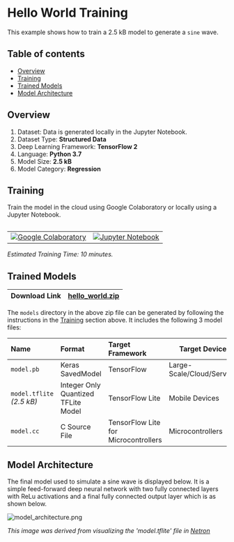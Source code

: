 # Hello World Training

This example shows how to train a 2.5 kB model to generate a `sine` wave.

## Table of contents

-   [Overview](#overview)
-   [Training](#training)
-   [Trained Models](#trained-models)
-   [Model Architecture](#model-architecture)

## Overview

1. Dataset: Data is generated locally in the Jupyter Notebook.
2. Dataset Type: **Structured Data**
3. Deep Learning Framework: **TensorFlow 2**
4. Language: **Python 3.7**
5. Model Size: **2.5 kB**
6. Model Category: **Regression**

## Training

Train the model in the cloud using Google Colaboratory or locally using a
Jupyter Notebook.

<table class="tfo-notebook-buttons" align="left">
  <td>
    <a target="_blank" href="https://colab.research.google.com/github/tensorflow/tensorflow/blob/master/tensorflow/lite/micro/examples/hello_world/train/train_hello_world_model.ipynb"><img src="https://www.tensorflow.org/images/colab_logo_32px.png" />Google Colaboratory</a>
  </td>
  <td>
    <a target="_blank" href="https://github.com/tensorflow/tensorflow/blob/master/tensorflow/lite/micro/examples/hello_world/train/train_hello_world_model.ipynb"><img src="https://www.tensorflow.org/images/GitHub-Mark-32px.png" />Jupyter Notebook</a>
  </td>
</table>

*Estimated Training Time: 10 minutes.*


## Trained Models

Download Link | [hello_world.zip](https://storage.googleapis.com/download.tensorflow.org/models/tflite/micro/hello_world_2020_12_28.zip)
------------- | ------------------------------------------------------------------------------------------------------------------------

The `models` directory in the above zip file can be generated by following the
instructions in the [Training](#training) section above. It
includes the following 3 model files:

| Name | Format | Target Framework | Target Device |
| :------------- |:-------------|:-------------|-----|
| `model.pb` | Keras SavedModel | TensorFlow | Large-Scale/Cloud/Servers   |
| `model.tflite` *(2.5 kB)*  | Integer Only Quantized TFLite Model | TensorFlow Lite | Mobile Devices|
| `model.cc`  | C Source File | TensorFlow Lite for Microcontrollers | Microcontrollers |


## Model Architecture

The final model used to simulate a sine wave is displayed below. It is a
simple feed-forward deep neural network with two fully connected layers with
ReLu activations and a final fully connected output layer which is as shown below.

![model_architecture.png](../images/model_architecture.png)

*This image was derived from visualizing the 'model.tflite' file in [Netron](https://github.com/lutzroeder/netron)*

